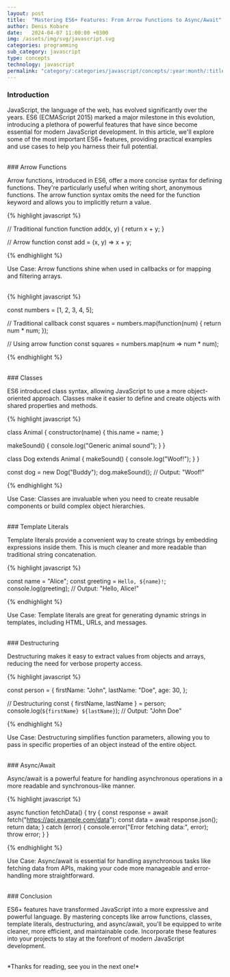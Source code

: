 ```yaml
---
layout: post
title:  "Mastering ES6+ Features: From Arrow Functions to Async/Await"
author: Denis Kobare
date:   2024-04-07 11:00:00 +0300
img: /assets/img/svg/javascript.svg
categories: programming
sub_category: javascript
type: concepts
technology: javascript
permalink: "category/:categories/javascript/concepts/:year:month/:title"
---
```



### Introduction

JavaScript, the language of the web, has evolved significantly over the years. 
ES6 (ECMAScript 2015) marked a major milestone in this evolution, introducing a 
plethora of powerful features that have since become essential for modern 
JavaScript development. In this article, we'll explore some of the most 
important ES6+ features, providing practical examples and use cases to help you 
harness their full potential.



<br>
### Arrow Functions

Arrow functions, introduced in ES6, offer a more concise syntax for defining 
functions. They're particularly useful when writing short, anonymous functions. 
The arrow function syntax omits the need for the function keyword and allows you 
to implicitly return a value.

{% highlight javascript %}

// Traditional function
function add(x, y) {
  return x + y;
}

// Arrow function
const add = (x, y) => x + y;

{% endhighlight %}

Use Case: Arrow functions shine when used in callbacks or for mapping and 
filtering arrays.

<br>
{% highlight javascript %}

const numbers = [1, 2, 3, 4, 5];

// Traditional callback
const squares = numbers.map(function(num) {
  return num * num;
});

// Using arrow function
const squares = numbers.map(num => num * num);

{% endhighlight %}



<br>
### Classes

ES6 introduced class syntax, allowing JavaScript to use a more object-oriented 
approach. Classes make it easier to define and create objects with shared 
properties and methods.

{% highlight javascript %}

class Animal {
  constructor(name) {
    this.name = name;
  }

  makeSound() {
    console.log("Generic animal sound");
  }
}

class Dog extends Animal {
  makeSound() {
    console.log("Woof!");
  }
}

const dog = new Dog("Buddy");
dog.makeSound(); // Output: "Woof!"

{% endhighlight %}


Use Case: Classes are invaluable when you need to create reusable components or 
build complex object hierarchies.



<br>
### Template Literals

Template literals provide a convenient way to create strings by embedding 
expressions inside them. This is much cleaner and more readable than traditional 
string concatenation.

{% highlight javascript %}

const name = "Alice";
const greeting = `Hello, ${name}!`;
console.log(greeting); // Output: "Hello, Alice!"

{% endhighlight %}

Use Case: Template literals are great for generating dynamic strings in 
templates, including HTML, URLs, and messages.



<br>
### Destructuring

Destructuring makes it easy to extract values from objects and arrays, reducing 
the need for verbose property access.

{% highlight javascript %}

const person = {
  firstName: "John",
  lastName: "Doe",
  age: 30,
};

// Destructuring
const { firstName, lastName } = person;
console.log(`${firstName} ${lastName}`); // Output: "John Doe"

{% endhighlight %} 

Use Case: Destructuring simplifies function parameters, allowing you to pass in 
specific properties of an object instead of the entire object.



<br>
### Async/Await

Async/await is a powerful feature for handling asynchronous operations in a more 
readable and synchronous-like manner.

{% highlight javascript %}

async function fetchData() {
  try {
    const response = await fetch("https://api.example.com/data");
    const data = await response.json();
    return data;
  } catch (error) {
    console.error("Error fetching data:", error);
    throw error;
  }
}

{% endhighlight %} 


Use Case: Async/await is essential for handling asynchronous tasks like fetching 
data from APIs, making your code more manageable and error-handling more 
straightforward.



<br>
### Conclusion

ES6+ features have transformed JavaScript into a more expressive and powerful 
language. By mastering concepts like arrow functions, classes, template literals, 
destructuring, and async/await, you'll be equipped to write cleaner, more 
efficient, and maintainable code. Incorporate these features into your projects 
to stay at the forefront of modern JavaScript development.



<br>
*Thanks for reading, see you in the next one!*
